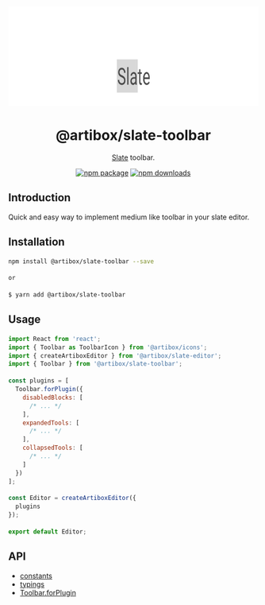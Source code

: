 <div align="center">
  <img
    src="https://raw.githubusercontent.com/ianstormtaylor/slate/master/docs/images/banner.png"
    height="200"
  />
</div>

<h1 align="center">@artibox/slate-toolbar</h1>

<div align="center">

[Slate](https://github.com/ianstormtaylor/slate) toolbar.

[![npm package](https://img.shields.io/npm/v/@artibox/slate-toolbar.svg?maxAge=60)](https://www.npmjs.com/package/@artibox/slate-toolbar)
[![npm downloads](https://img.shields.io/npm/dt/@artibox/slate-toolbar.svg?maxAge=60)](https://www.npmjs.com/package/@artibox/slate-toolbar)

</div>

## Introduction

Quick and easy way to implement medium like toolbar in your slate editor.

## Installation

```bash
npm install @artibox/slate-toolbar --save

or

$ yarn add @artibox/slate-toolbar
```

## Usage

```js
import React from 'react';
import { Toolbar as ToolbarIcon } from '@artibox/icons';
import { createArtiboxEditor } from '@artibox/slate-editor';
import { Toolbar } from '@artibox/slate-toolbar';

const plugins = [
  Toolbar.forPlugin({
    disabledBlocks: [
      /* ... */
    ],
    expandedTools: [
      /* ... */
    ],
    collapsedTools: [
      /* ... */
    ]
  })
];

const Editor = createArtiboxEditor({
  plugins
});

export default Editor;
```

## API

- [constants](./src/constants.ts)
- [typings](./src/typings.ts)
- [Toolbar.forPlugin](./src/toolbar.tsx#L19)
